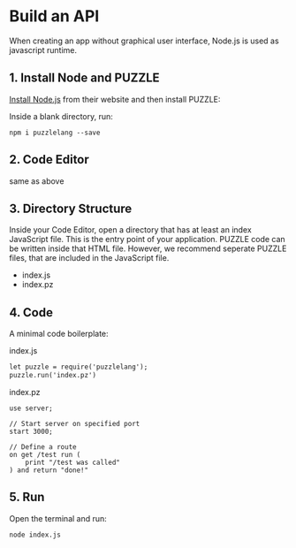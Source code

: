 # Build an API

When creating an app without graphical user interface, Node.js is used as javascript runtime.

## 1. Install Node and PUZZLE

[Install Node.js](https://nodejs.org/en) from their website and then install PUZZLE:

Inside a blank directory, run:

```shell
npm i puzzlelang --save
```

## 2. Code Editor

same as above

## 3. Directory Structure

Inside your Code Editor, open a directory that has at least an index JavaScript file. This is the entry point of your application. PUZZLE code can be written inside that HTML file. However, we recommend seperate PUZZLE files, that are included in the JavaScript file.

* index.js
* index.pz

## 4. Code

A minimal code boilerplate:

index.js
```html
let puzzle = require('puzzlelang');
puzzle.run('index.pz')
```

index.pz
```puzzle
use server;

// Start server on specified port
start 3000;

// Define a route
on get /test run (
	print "/test was called"
) and return "done!"
```

## 5. Run

Open the terminal and run:

```shell
node index.js
```
